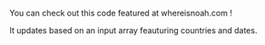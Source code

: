You can check out this code featured at whereisnoah.com !

It updates based on an input array feauturing countries and dates. 
